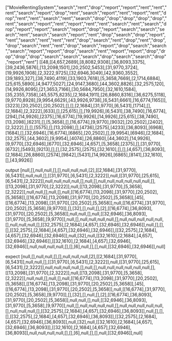 ["MovieRentingSystem","search","rent","drop","report","report","rent","rent","rent","search","report","drop","rent","search","report","rent","report","rent","drop","rent","rent","search","rent","search","drop","drop","drop","drop","drop","rent","search","report","rent","report","rent","rent","search","rent","search","drop","report","report","search","report","drop","report","search","search","search","rent","search","search","report","rent","drop","search","drop","report","rent","search","rent","rent","rent","drop","search","rent","drop","rent","drop","drop","search","rent","rent","drop","search","report","drop","search","search","search","report","report","drop","search","rent","report","report","drop","drop","drop","drop","search","search","search","drop","search","search","drop","report","rent"]
[[48,[[4,657,2689],[8,8082,9308],[36,8093,3375],[39,2436,5876],[13,2098,1501],[20,2502,5453],[31,9770,3724],[19,9926,1908],[2,3222,9725],[32,6946,3049],[42,9360,3552],[39,1893,327],[38,7490,4119],[33,1903,7618],[5,3658,7669],[2,1714,6884],[25,615,5890],[4,9477,5027],[24,9147,3680],[44,3602,8826],[32,2575,120],[14,9926,8095],[21,3653,7166],[30,5684,7950],[32,1610,1584],[35,2355,7358],[45,5575,8235],[2,1684,1911],[26,8860,8316],[36,6275,5118],[9,9770,8928],[9,9954,6629],[43,9926,9738],[6,5431,6661],[16,6774,1165]]],[3223],[20,2502],[20,2502],[],[],[2,1684],[31,9770],[6,5431],[1714],[],[2,1684],[2,3222],[633],[],[25,615],[],[19,9926],[6,5431],[38,7490],[16,6774],[294],[14,9926],[2375],[16,6774],[19,9926],[14,9926],[25,615],[38,7490],[13,2098],[6231],[],[5,3658],[],[16,6774],[9,9770],[9032],[20,2502],[2402],[2,3222],[],[],[5575],[],[13,2098],[],[4736],[2575],[4233],[36,8093],[6968],[1684],[],[32,6946],[16,6774],[6865],[20,2502],[],[9,9954],[6946],[2,1684],[32,2575],[44,3602],[9,9954],[4074],[26,8860],[44,3602],[14,9926],[9,9770],[32,6946],[6770],[32,6946],[4,657],[5,3658],[2375],[],[31,9770],[6732],[5493],[9213],[],[],[32,2575],[2575],[32,1610],[],[],[4,657],[36,8093],[2,1684],[26,8860],[2574],[9842],[5431],[14,9926],[6865],[8141],[32,1610],[],[43,9926]]

output
[null,[],null,null,[],[],null,null,null,[2],[[2,1684],[31,9770],[6,5431]],null,null,[],[[31,9770],[6,5431],[2,3222]],null,[[31,9770],[25,615],[6,5431],[2,3222]],null,null,null,null,[],null,[],null,null,null,null,null,null,[],[[13,2098],[31,9770],[2,3222]],null,[[13,2098],[31,9770],[5,3658],[2,3222]],null,null,[],null,[],null,[[16,6774],[13,2098],[31,9770],[20,2502],[5,3658]],[[16,6774],[13,2098],[31,9770],[20,2502],[5,3658]],[45],[[16,6774],[13,2098],[31,9770],[20,2502],[5,3658]],null,[[16,6774],[31,9770],[20,2502],[5,3658],[9,9770]],[],[32],[],null,[],[2],[[16,6774],[36,8093],[31,9770],[20,2502],[5,3658]],null,null,[],null,[[32,6946],[36,8093],[31,9770],[5,3658],[9,9770]],null,[],null,null,null,null,[],null,null,null,null,null,[],null,null,null,[],[[32,2575],[2,1684],[4,657],[32,6946],[32,6946]],null,[],[],[],[[32,2575],[2,1684],[4,657],[32,6946],[32,6946]],[[32,2575],[2,1684],[4,657],[32,6946],[32,6946]],null,[32],null,[[32,1610],[2,1684],[4,657],[32,6946],[32,6946]],[[32,1610],[2,1684],[4,657],[32,6946],[32,6946]],null,null,null,null,[],[],[6],null,[],[],null,[[32,6946],[32,6946]],null]

expect
[null,[],null,null,[],[],null,null,null,[2],[[2,1684],[31,9770],[6,5431]],null,null,[],[[31,9770],[6,5431],[2,3222]],null,[[31,9770],[25,615],[6,5431],[2,3222]],null,null,null,null,[],null,[],null,null,null,null,null,null,[],[[13,2098],[31,9770],[2,3222]],null,[[13,2098],[31,9770],[5,3658],[2,3222]],null,null,[],null,[],null,[[16,6774],[13,2098],[31,9770],[20,2502],[5,3658]],[[16,6774],[13,2098],[31,9770],[20,2502],[5,3658]],[45],[[16,6774],[13,2098],[31,9770],[20,2502],[5,3658]],null,[[16,6774],[31,9770],[20,2502],[5,3658],[9,9770]],[],[32],[],null,[],[2],[[16,6774],[36,8093],[31,9770],[20,2502],[5,3658]],null,null,[],null,[[32,6946],[36,8093],[31,9770],[5,3658],[9,9770]],null,[],null,null,null,null,[],null,null,null,null,null,[],null,null,null,[],[[32,2575],[2,1684],[4,657],[32,6946],[36,8093]],null,[],[],[],[[32,2575],[2,1684],[4,657],[32,6946],[36,8093]],[[32,2575],[2,1684],[4,657],[32,6946],[36,8093]],null,[32],null,[[32,1610],[2,1684],[4,657],[32,6946],[36,8093]],[[32,1610],[2,1684],[4,657],[32,6946],[36,8093]],null,null,null,null,[],[],[6],null,[],[],null,[[32,6946]],null]